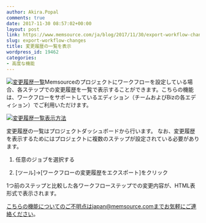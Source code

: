 ```yaml
---
author: Akira.Popal
comments: true
date: 2017-11-30 08:57:02+00:00
layout: post
link: https://www.memsource.com/ja/blog/2017/11/30/export-workflow-changes/
slug: export-workflow-changes
title: 変更履歴の一覧を表示
wordpress_id: 19462
categories:
- 高度な機能
---
```




[![変更履歴一覧](/uploads/2017/11/変更履歴一覧表.png)](/uploads/2017/11/変更履歴一覧表.png)Memsourceのプロジェクトにワークフローを設定している場合、各ステップでの変更履歴を一覧で表示することができます。こちらの機能は、ワークフローをサポートしているエディション（チームおよびBizの各エディション）でご利用いただけます。<!-- more -->



[![変更履歴一覧表示方法](/uploads/2017/11/ダッシュボード-1-1024x483.jpg)](/uploads/2017/11/ダッシュボード-1.jpg)



変更履歴の一覧はプロジェクトダッシュボードから行います。
なお、変更履歴を表示するためにはプロジェクトに複数のステップが設定されている必要があります。



 	
  1. 任意のジョブを選択する

 	
  2. [ツール]→[ワークフローの変更履歴をエクスポート]をクリック


1つ前のステップと比較した各ワークフローステップでの変更内容が、HTML表形式で表示されます。

こちらの機能についてのご不明点はjapan@memsource.comまでお気軽にご連絡ください。


